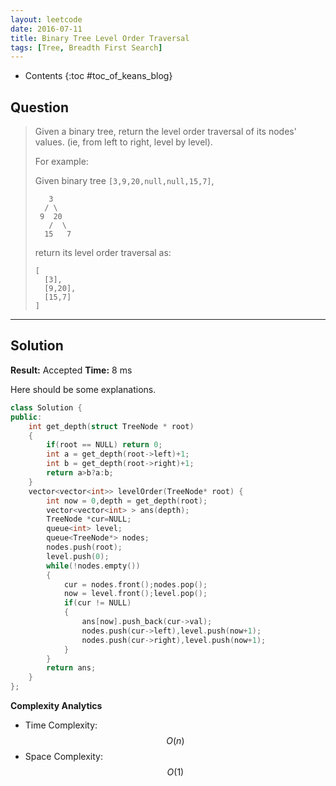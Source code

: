 ```yaml
---
layout: leetcode
date: 2016-07-11
title: Binary Tree Level Order Traversal
tags: [Tree, Breadth First Search]
---
```


* Contents
{:toc #toc_of_keans_blog}

## Question

> Given a binary tree, return the level order traversal of its nodes' values. (ie, from left to right, level by level).
>
>For example:
>
>Given binary tree `[3,9,20,null,null,15,7]`,
>
>        3
>       / \
>      9  20
>        /  \
>       15   7
>
>return its level order traversal as:
>
>     [
>       [3],
>       [9,20],
>       [15,7]
>     ]
>     

***

## Solution

**Result:** Accepted **Time:** 8 ms

Here should be some explanations.

```cpp
class Solution {
public:
    int get_depth(struct TreeNode * root)
    {
        if(root == NULL) return 0;
        int a = get_depth(root->left)+1;
        int b = get_depth(root->right)+1;
        return a>b?a:b;
    }
    vector<vector<int>> levelOrder(TreeNode* root) {
        int now = 0,depth = get_depth(root);
        vector<vector<int> > ans(depth);
        TreeNode *cur=NULL;
        queue<int> level;
        queue<TreeNode*> nodes;
        nodes.push(root);
        level.push(0);
        while(!nodes.empty())
        {
            cur = nodes.front();nodes.pop();
            now = level.front();level.pop();
            if(cur != NULL)
            {
                ans[now].push_back(cur->val);
                nodes.push(cur->left),level.push(now+1);
                nodes.push(cur->right),level.push(now+1);
            }
        }
        return ans;
    }
};
```

**Complexity Analytics**

- Time Complexity: $$O(n)$$
- Space Complexity: $$O(1)$$

